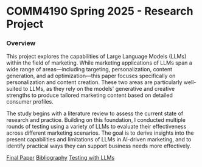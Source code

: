 # COMM4190 Spring 2025 - Research Project

### Overview

This project explores the capabilities of Large Language Models (LLMs) within the field of marketing. While marketing applications of LLMs span a wide range of areas—including targeting, personalization, content generation, and ad optimization—this paper focuses specifically on personalization and content creation. These two areas are particularly well-suited to LLMs, as they rely on the models' generative and creative strengths to produce tailored marketing content based on detailed consumer profiles.

The study begins with a literature review to assess the current state of research and practice. Building on this foundation, I conducted multiple rounds of testing using a variety of LLMs to evaluate their effectiveness across different marketing scenarios. The goal is to derive insights into the present capabilities and limitations of LLMs in AI-driven marketing, and to identify practical ways they can support business needs more effectively.

[Final Paper](finalPaper.ipynb)
[Bibliography](bibliography.ipynb)
[Testing with LLMs](testingResults.ipynb)

